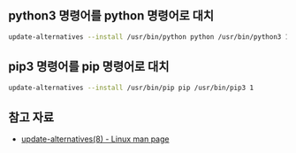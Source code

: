 ## python3 명령어를 python 명령어로 대치

``` sh
update-alternatives --install /usr/bin/python python /usr/bin/python3 1
```

## pip3 명령어를 pip 명령어로 대치

``` sh
update-alternatives --install /usr/bin/pip pip /usr/bin/pip3 1
```

## 참고 자료

- [update-alternatives(8) - Linux man page](https://linux.die.net/man/8/update-alternatives)